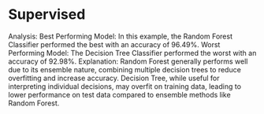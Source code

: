 # Supervised
Analysis:
Best Performing Model:
In this example, the Random Forest Classifier performed the best with an accuracy of 96.49%.
Worst Performing Model:
The Decision Tree Classifier performed the worst with an accuracy of 92.98%.
Explanation:
Random Forest generally performs well due to its ensemble nature, combining multiple decision trees to reduce overfitting and increase accuracy.
Decision Tree, while useful for interpreting individual decisions, may overfit on training data, leading to lower performance on test data compared to ensemble methods like Random Forest.
